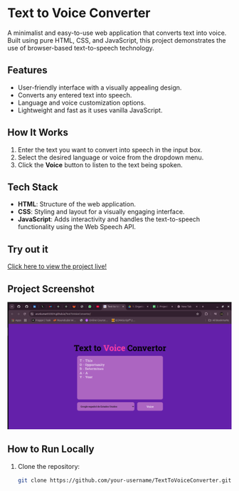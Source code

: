 # Text to Voice Converter

A minimalist and easy-to-use web application that converts text into voice. Built using pure HTML, CSS, and JavaScript, this project demonstrates the use of browser-based text-to-speech technology.

## Features

- User-friendly interface with a visually appealing design.
- Converts any entered text into speech.
- Language and voice customization options.
- Lightweight and fast as it uses vanilla JavaScript.

## How It Works

1. Enter the text you want to convert into speech in the input box.
2. Select the desired language or voice from the dropdown menu.
3. Click the **Voice** button to listen to the text being spoken.

## Tech Stack

- **HTML**: Structure of the web application.
- **CSS**: Styling and layout for a visually engaging interface.
- **JavaScript**: Adds interactivity and handles the text-to-speech functionality using the Web Speech API.

## Try out it

[Click here to view the project live!](https://arunkumar032024.github.io/TextToVoiceConvertor/)

## Project Screenshot

![Text to Voice Converter](./image/preview.png)

## How to Run Locally

1. Clone the repository:
   ```bash
   git clone https://github.com/your-username/TextToVoiceConverter.git
